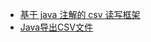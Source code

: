 
- [基于 java 注解的 csv 读写框架](https://github.com/houbb/csv)
- [Java导出CSV文件](https://blog.csdn.net/lzxlfly/article/details/107753891)